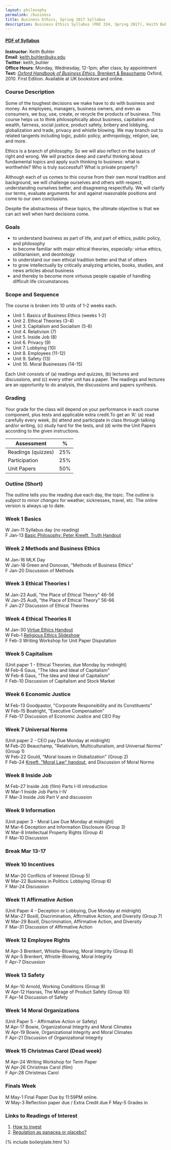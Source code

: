 ```yaml
---
layout: philosophy
permalink: /business
title: Business Ethics, Spring 2017 Syllabus
description: Business Ethics Syllabus (PHI 334, Spring 2017), Keith Buhler's philosophy class at the university of Kentucky.
---
```


#### [PDF of Syllabus](/syllabi/syllabus-business-2017.pdf)     
**Instructor**: Keith Buhler    
**Email**: [keith.buhler@uky.edu](emailto:keith.buhler@uky.edu)  
**Twitter**: keith_buhler   
**Office Hours**: Monday, Wednesday, 12-1pm; after class; by appointment     
**Text:** [*Oxford Handbook of Business Ethics*, Brenkert & Beauchamp](http://amzn.to/1ThV3ew) Oxford, 2010. First Edition. Available at UK bookstore and online.  

### Course Description
Some of the toughest decisions we make have to do with business and money. As employees, managers, business owners, and even as consumers, we buy, use, create, or recycle the products of business. This course helps us to think philosophically about business, capitalism and wealth, fairness, social justice, product safety, bribery and lobbying, globalization and trade, privacy and whistle blowing. We may branch out to related tangents including logic, public policy, anthropology, religion, law, and more. 

Ethics is a branch of philosophy. So we will also reflect on the basics of right and wrong. We will practice deep and careful thinking about fundamental topics and apply such thinking to business: what is worthwhile? Who is truly successful? What is private property? 

Although each of us comes to this course from their own moral tradition and background, we will challenge ourselves and others with respect, understanding ourselves better, and disagreeing respectfully. We will clarify our terms, evaluate arguments for and against reasonable positions and come to our own conclusions. 

Despite the abstractness of these topics, the ultimate objective is that we can act well when hard decisions come. 

### Goals 

* to understand business as part of life, and part of ethics, public policy, and philosophy
* to become familiar with major ethical theories, especially: virtue ethics, utilitarianism, and deontology 
* to understand our own ethical tradition better and that of others
* to grow intellectually by critically analyzing articles, books, studies, and news articles about business
* and thereby to become more virtuous people capable of handling difficult life circumstances.

### Scope and Sequence

The course is broken into 10 units of 1-2 weeks each. 

- Unit 1. Basics of Business Ethics (weeks 1-2)
- Unit 2. Ethical Theories (3-4)
- Unit 3. Capitalism and Socialism (5-6)
- Unit 4. Relativism (7)
- Unit 5. Inside Job (8)
- Unit 6. Privacy (9)
- Unit 7. Lobbying (10)
- Unit 8. Employees (11-12)
- Unit 9. Safety (13)
- Unit 10. Moral Businesses (14-15)


Each Unit consists of (a) readings and quizzes, (b) lectures and discussions, and (c) every other unit has a paper. The readings and lectures are an opportunity to do analysis, the discussions and papers synthesis. 

### Grading
Your grade for the class will depend on your performance in each course component, plus tests and applicable extra credit.To get an ‘A’: (a) read carefully every week, (b) attend and participate in class through talking and/or writing, (c) study hard for the tests, and (d) write the Unit Papers according to the given instructions.


|  Assessment            |  %       |
| -----------------------| ---------|
| Readings (quizzes)     |  25%     |  
| Participation          |  25%     |
| Unit Papers            |  50%     |



### Outline (Short)

The outline tells you the reading due each day, the topic. The outline is *subject to minor changes* for weather, sicknesses, travel, etc. The online version is always up to date.


### Week 1 Basics 
W       Jan-11  Syllabus day (no reading)  
F       Jan-13  [Basic Philosophy: Peter Kreeft, Truth Handout](https://docs.google.com/document/d/1yux6UZ8csZxhI-QqzQKeuf-fXiQm9fyvnq9IE6FPhxA/) 

### Week 2 Methods and Business Ethics 
M       Jan-16  MLK Day  
W       Jan-18  Green and Donovan, "Methods of Business Ethics"      
F       Jan-20  Discussion of Methods  

### Week 3 Ethical Theories I
M       Jan-23   Audi, "the Place of Ethical Theory"  46-56    
W       Jan-25   Audi, "the Place of Ethical Theory"  56-66  
F       Jan-27   Discussion of Ethical Theories    

### Week 4 Ethical Theories II
M       Jan-30 [Virtue Ethics Handout](https://docs.google.com/document/d/1BQIkZ3dFCAgDaH_c3UmtpJMEmwOSeHMlpjozVR-4k8w/edit#)  
W       Feb-1  [Religious Ethics Slideshow](http://www.keithbuhler.com/slideshows/business4virtue#/1)   
F       Feb-3  Writing Workshop for Unit Paper Disputation     

### Week 5 Capitalism
(Unit paper 1 - Ethical Theories, due Monday by midnight)    
M       Feb-6  Gaus, "The Idea and Ideal of Capitalism"    
W       Feb-8  Gaus, "The Idea and Ideal of Capitalism"   
F       Feb-10  Discussion of Capitalism and Stock Market  


### Week 6 Economic Justice
M       Feb-13  Goodpastor, "Corporate Responsibility and its Constituents"   
W       Feb-15  Boatright, "Executive Compensation"   
F       Feb-17  Discussion of Economic Justice and CEO Pay   

### Week 7 Universal Norms
(Unit paper 2 - CEO pay Due Monday at midnight)  
M       Feb-20  Beauchamp, "Relativism, Multiculturalism, and Universal Norms"  (Group 1)   
W       Feb-22  Gould, "Moral Issues in Globalization"      (Group 2)   
F       Feb-24  [Kreeft, "Moral Law" handout](https://docs.google.com/document/d/1YpvuIGx7Ld2vUYDpchOERIQbXL8PUZha_WixeD7vCHo/edit#heading=h.oznftkhgiu5u), and Discussion of Moral Norms  


### Week 8 Inside Job
M       Feb-27  Inside Job (film) Parts I-III introduction   
W       Mar-1  Inside Job Parts I-IV   
F       Mar-3  Inside Job Part V and discussion  

### Week 9 Information
(Unit paper 3 - Moral Law Due Monday at midnight)    
M       Mar-6  Deception and Information Disclosure    (Group 3)   
W       Mar-8  Intellectual Property Rights   (Group  4)   
F       Mar-10  Discussion   

### Break Mar 13-17

### Week 10 Incentives    
M       Mar-20  Conflicts of Interest   (Group  5)   
W       Mar-22  Business in Politics: Lobbying  (Group  6)    
F       Mar-24   Discussion    

 
### Week 11 Affirmative Action
(Unit Paper 4 - Deception or Lobbying, Due Monday at midnight)   
M       Mar-27   Boxill, Discrimination, Affirmative Action, and Diversity  (Group  7)    
W       Mar-29  Boxill, Discrimination, Affirmative Action, and Diversity    
F       Mar-31  Discussion of Affirmative Action    

### Week 12  Employee Rights
M       Apr-3  Brenkert, Whistle-Blowing, Moral Integrity    (Group  8)   
W       Apr-5  Brenkert, Whistle-Blowing, Moral Integrity    
F     Apr-7 Discussion   

### Week 13 Safety   
M       Apr-10 Arnold, Working Conditions   (Group  9)   
W       Apr-12 Hasnas, The Mirage of Product Safety  (Group  10)    
F       Apr-14   Discussion of Safety  

### Week 14 Moral Organizations
(Unit Paper 5 - Affirmative Action or Safety)   
M       Apr-17   Bowie, Organizational Integrity and Moral Climates     
W       Apr-19   Bowie, Organizational Integrity and Moral Climates   
F       Apr-21   Discussion of Organizational Integrity

### Week 15 Christmas Carol (Dead week)
M     Apr-24 Writing Workshop for Term Paper    
W     Apr-26 Christmas Carol (film)     
F     Apr-28 Christmas Carol   

### Finals Week
M       May-1  Final Paper Due by 11:59PM online.     
W       May-3  Reflection paper due / Extra Credit due
F       May-5  Grades in      


### Links to Readings of Interest

1. [How to invest](https://www.nerdwallet.com/blog/investing/how-to-invest-500-2/?utm_source=fb&utm_medium=cpc&utm_campaign=in_mktg_paid_062216_500_c&utm_content=1e&mktg_place=1&mktg_hline=1121&mktg_img=657&mktg_body=451&mktg_link=113)
2. [Regulation as panacea or placebo?](http://poseidon01.ssrn.com/delivery.php?ID=040088020003012068089068092004119023096031065012091090091113081031084097097080114000002033027047006112028085094112074090092001037094022080065064070095114098122030106025062083006086090073064120080086071104069088069007015099064111103018083075122087119022&EXT=pdf)

{% include boilerplate.html %}
